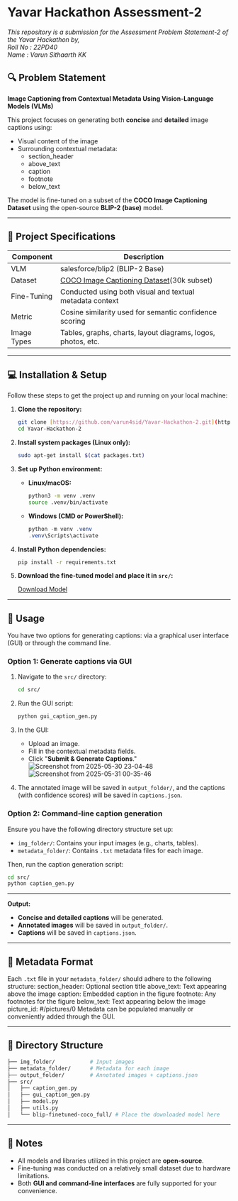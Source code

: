 # Yavar Hackathon Assessment-2
*This repository is a submission for the Assessment Problem Statement-2 of the Yavar Hackathon by,* <br>
*Roll No : 22PD40* <br>
*Name : Varun Sithaarth KK*

## 🔍 Problem Statement  
**Image Captioning from Contextual Metadata Using Vision-Language Models (VLMs)**  

This project focuses on generating both **concise** and **detailed** image captions using:
- Visual content of the image  
- Surrounding contextual metadata:
  - section_header  
  - above_text  
  - caption  
  - footnote  
  - below_text  

The model is fine-tuned on a subset of the **COCO Image Captioning Dataset** using the open-source **BLIP-2 (base)** model.

---

## 📁 Project Specifications

| Component     | Description                                                  |
|---------------|--------------------------------------------------------------|
| VLM           | salesforce/blip2 (BLIP-2 Base)                               |
| Dataset       | <a href="https://www.kaggle.com/datasets/nikhil7280/coco-image-caption?resource=download">COCO Image Captioning Dataset</a>(30k subset)                  |
| Fine-Tuning   | Conducted using both visual and textual metadata context     |
| Metric        | Cosine similarity used for semantic confidence scoring       |
| Image Types   | Tables, graphs, charts, layout diagrams, logos, photos, etc. |

---

## 💻 Installation & Setup

Follow these steps to get the project up and running on your local machine:

1.  **Clone the repository:**

    ```bash
    git clone [https://github.com/varun4sid/Yavar-Hackathon-2.git](https://github.com/varun4sid/Yavar-Hackathon-2.git)
    cd Yavar-Hackathon-2
    ```

2.  **Install system packages (Linux only):**

    ```bash
    sudo apt-get install $(cat packages.txt)
    ```

3.  **Set up Python environment:**

    * **Linux/macOS:**
        ```bash
        python3 -m venv .venv
        source .venv/bin/activate
        ```
    * **Windows (CMD or PowerShell):**
        ```powershell
        python -m venv .venv
        .venv\Scripts\activate
        ```

4.  **Install Python dependencies:**

    ```bash
    pip install -r requirements.txt
    ```

5.  **Download the fine-tuned model and place it in `src/`:**

    [Download Model](https://drive.google.com/drive/folders/1FNdlGLn9uRxL5y1ozKcd73gQmgP_iy5S?usp=sharing)

---

## 🧠 Usage

You have two options for generating captions: via a graphical user interface (GUI) or through the command line.

### Option 1: Generate captions via GUI

1.  Navigate to the `src/` directory:
    ```bash
    cd src/
    ```
2.  Run the GUI script:
    ```bash
    python gui_caption_gen.py
    ```
3.  In the GUI:
    * Upload an image.
    * Fill in the contextual metadata fields.
    * Click "**Submit & Generate Captions**."
  ![Screenshot from 2025-05-30 23-04-48](https://github.com/user-attachments/assets/95a0c74d-9d00-4a2b-9f0b-d62f5a68da5e)
  ![Screenshot from 2025-05-31 00-35-46](https://github.com/user-attachments/assets/a659ce88-23fa-490b-9353-814730ae8c07)

  
4.  The annotated image will be saved in `output_folder/`, and the captions (with confidence scores) will be saved in `captions.json`.

### Option 2: Command-line caption generation

Ensure you have the following directory structure set up:

* `img_folder/`: Contains your input images (e.g., charts, tables).
* `metadata_folder/`: Contains `.txt` metadata files for each image.

Then, run the caption generation script:

```bash
cd src/
python caption_gen.py
```
---

**Output:**

* **Concise and detailed captions** will be generated.
* **Annotated images** will be saved in `output_folder/`.
* **Captions** will be saved in `captions.json`.

---

## 📝 Metadata Format

Each `.txt` file in your `metadata_folder/` should adhere to the following structure:
section_header: Optional section title
above_text: Text appearing above the image
caption: Embedded caption in the figure
footnote: Any footnotes for the figure
below_text: Text appearing below the image
picture_id: #/pictures/0
Metadata can be populated manually or conveniently added through the GUI.

---

## 📂 Directory Structure
```bash
├── img_folder/           # Input images
├── metadata_folder/      # Metadata for each image
├── output_folder/        # Annotated images + captions.json
├── src/
│   ├── caption_gen.py
│   ├── gui_caption_gen.py
│   ├── model.py
│   ├── utils.py
│   └── blip-finetuned-coco_full/ # Place the downloaded model here
```
---

## 📌 Notes

* All models and libraries utilized in this project are **open-source**.
* Fine-tuning was conducted on a relatively small dataset due to hardware limitations.
* Both **GUI and command-line interfaces** are fully supported for your convenience.
